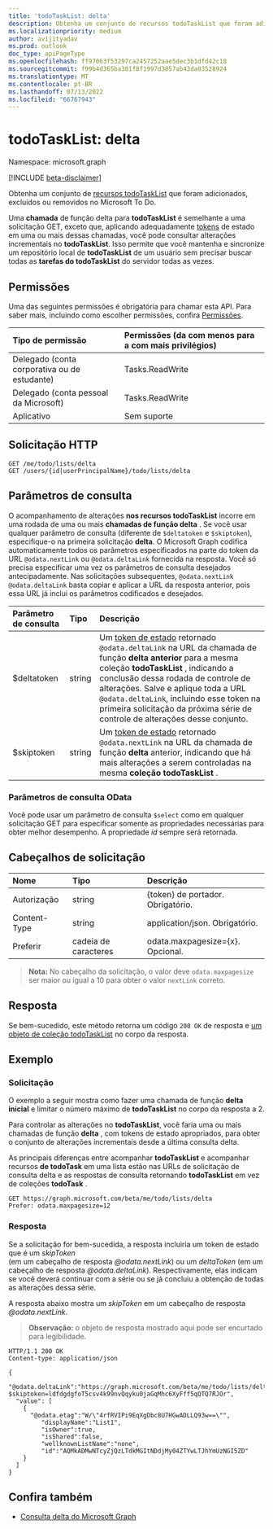 ```yaml
---
title: 'todoTaskList: delta'
description: Obtenha um conjunto de recursos todoTaskList que foram adicionados, excluídos ou removidos no Microsoft To Do.
ms.localizationpriority: medium
author: avijityadav
ms.prod: outlook
doc_type: apiPageType
ms.openlocfilehash: ff97063f53297ca2457252aae5dec3b1dfd42c18
ms.sourcegitcommit: f99b4d365ba381f8f1997d3857ab43da03528924
ms.translationtype: MT
ms.contentlocale: pt-BR
ms.lasthandoff: 07/13/2022
ms.locfileid: "66767943"
---
```

# <a name="todotasklist-delta"></a>todoTaskList: delta

Namespace: microsoft.graph

[!INCLUDE [beta-disclaimer](../../includes/beta-disclaimer.md)]

Obtenha um conjunto de [recursos todoTaskList](../resources/todotasklist.md) que foram adicionados, excluídos ou removidos no Microsoft To Do.

Uma **chamada** de função delta para **todoTaskList** é semelhante a uma solicitação GET, exceto que, aplicando adequadamente [tokens](/graph/delta-query-overview) de estado em uma ou mais dessas chamadas, você pode consultar alterações incrementais no **todoTaskList**. Isso permite que você mantenha e sincronize um repositório local de **todoTaskList** de um usuário sem precisar buscar todas as **tarefas do todoTaskList** do servidor todas as vezes.

## <a name="permissions"></a>Permissões
Uma das seguintes permissões é obrigatória para chamar esta API. Para saber mais, incluindo como escolher permissões, confira [Permissões](/graph/permissions-reference).


|Tipo de permissão      | Permissões (da com menos para a com mais privilégios)              |
|:--------------------|:---------------------------------------------------------|
|Delegado (conta corporativa ou de estudante) | Tasks.ReadWrite    |
|Delegado (conta pessoal da Microsoft) | Tasks.ReadWrite    |
|Aplicativo | Sem suporte |

## <a name="http-request"></a>Solicitação HTTP
<!-- { "blockType": "ignored" } -->
```http
GET /me/todo/lists/delta
GET /users/{id|userPrincipalName}/todo/lists/delta
```

## <a name="query-parameters"></a>Parâmetros de consulta

O acompanhamento de alterações **nos recursos todoTaskList** incorre em uma rodada de uma ou mais **chamadas de função delta** . Se você usar qualquer parâmetro de consulta (diferente de `$deltatoken` e `$skiptoken`), especifique-o na primeira solicitação **delta**. O Microsoft Graph codifica automaticamente todos os parâmetros especificados na parte do token da URL `@odata.nextLink` ou `@odata.deltaLink` fornecida na resposta. Você só precisa especificar uma vez os parâmetros de consulta desejados antecipadamente. Nas solicitações subsequentes, `@odata.nextLink` `@odata.deltaLink` basta copiar e aplicar a URL da resposta anterior, pois essa URL já inclui os parâmetros codificados e desejados.

| Parâmetro de consulta      | Tipo   |Descrição|
|:---------------|:--------|:----------|
| $deltatoken | string | Um [token de estado](/graph/delta-query-overview) retornado `@odata.deltaLink` na URL da chamada de função **delta anterior** para a mesma coleção **todoTaskList** , indicando a conclusão dessa rodada de controle de alterações. Salve e aplique toda a URL `@odata.deltaLink`, incluindo esse token na primeira solicitação da próxima série de controle de alterações desse conjunto.|
| $skiptoken | string | Um [token de estado](/graph/delta-query-overview) retornado `@odata.nextLink` na URL da chamada de função **delta** anterior, indicando que há mais alterações a serem controladas na mesma **coleção todoTaskList** . |

### <a name="odata-query-parameters"></a>Parâmetros de consulta OData

Você pode usar um parâmetro de consulta `$select` como em qualquer solicitação GET para especificar somente as propriedades necessárias para obter melhor desempenho. A propriedade _id_ sempre será retornada. 

## <a name="request-headers"></a>Cabeçalhos de solicitação
| Nome       | Tipo | Descrição |
|:---------------|:----------|:----------|
| Autorização  | string  | {token} de portador. Obrigatório. |
| Content-Type  | string  | application/json. Obrigatório. |
| Preferir | cadeia de caracteres  | odata.maxpagesize={x}. Opcional. |

> **Nota:** No cabeçalho da solicitação, o valor deve `odata.maxpagesize` ser maior ou igual a 10 para obter o valor `nextLink` correto.

## <a name="response"></a>Resposta

Se bem-sucedido, este método retorna um código `200 OK` de resposta e [um objeto de coleção todoTaskList](../resources/todotasklist.md) no corpo da resposta.

## <a name="example"></a>Exemplo
### <a name="request"></a>Solicitação
O exemplo a seguir mostra como fazer uma chamada de função **delta inicial** e limitar o número máximo de **todoTaskList** no corpo da resposta a 2.

Para controlar as alterações no **todoTaskList**, você faria uma ou mais chamadas de função **delta** , com tokens de estado apropriados, para obter o conjunto de alterações incrementais desde a última consulta delta. 

As principais diferenças entre acompanhar **todoTaskList** e acompanhar recursos **de todoTask** em uma lista estão nas URLs de solicitação de consulta delta e as respostas de consulta retornando **todoTaskList** em vez de coleções **todoTask** .

<!-- { "blockType": "ignored" } -->
``` http
GET https://graph.microsoft.com/beta/me/todo/lists/delta
Prefer: odata.maxpagesize=12
```
### <a name="response"></a>Resposta

Se a solicitação for bem-sucedida, a resposta incluiria um token de estado que é um _skipToken_  
(em um cabeçalho de resposta _@odata.nextLink_) ou um _deltaToken_ (em um cabeçalho de resposta _@odata.deltaLink_). Respectivamente, elas indicam se você deverá continuar com a série ou se já concluiu a obtenção de todas as alterações dessa série.

A resposta abaixo mostra um _skipToken_ em um cabeçalho de resposta _@odata.nextLink_.

>**Observação:** o objeto de resposta mostrado aqui pode ser encurtado para legibilidade.

```http
HTTP/1.1 200 OK
Content-type: application/json

{
  "@odata.deltaLink":"https://graph.microsoft.com/beta/me/todo/lists/delta?$skiptoken=ldfdgdgfoT5csv4k99nvQqyku0jaGqMhc6XyFff5qQTQ7RJOr",
  "value": [
    {
      "@odata.etag":"W/\"4rfRVIPi9EqXgDbc8U7HGwADLLQ93w==\"",
         "displayName":"List1",
         "isOwner":true,
         "isShared":false,
         "wellknownListName":"none",
         "id":"AQMkADMwNTcyZjQzLTdkMGItNDdjMy04ZTYwLTJhYmUzNGI5ZD"
    }
  ]
}
```

## <a name="see-also"></a>Confira também

- [Consulta delta do Microsoft Graph](/graph/delta-query-overview)

